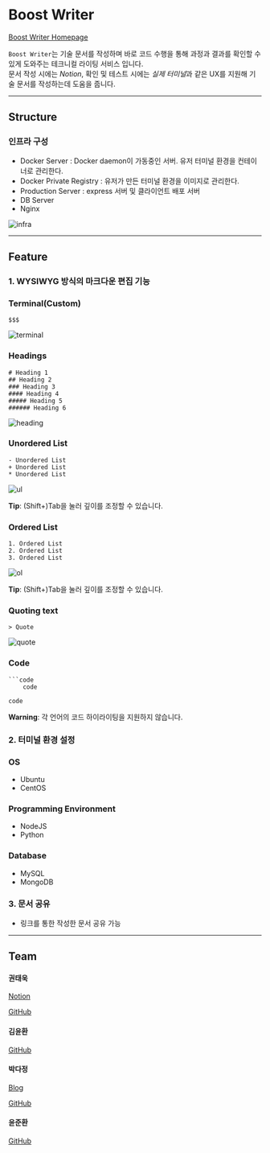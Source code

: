 # Boost Writer

[Boost Writer Homepage](https://boostwriter.stenrine.com)

`Boost Writer`는 기술 문서를 작성하며 바로 코드 수행을 통해 과정과 결과를 확인할 수 있게 도와주는 테크니컬 라이팅 서비스 입니다.  
문서 작성 시에는 *Notion*, 확인 및 테스트 시에는 *실제 터미널*과 같은 UX를 지원해 기술 문서를 작성하는데 도움을 줍니다.

---

## Structure

### 인프라 구성

- Docker Server : Docker daemon이 가동중인 서버. 유저 터미널 환경을 컨테이너로 관리한다.
- Docker Private Registry : 유저가 만든 터미널 환경을 이미지로 관리한다.
- Production Server : express 서버 및 클라이언트 배포 서버
- DB Server
- Nginx

![infra](https://user-images.githubusercontent.com/4661295/69394024-2c33e580-0d1e-11ea-8c7a-49cec33aeea7.jpg)

---

## Feature

### **1. WYSIWYG 방식의 마크다운 편집 기능**

### Terminal(Custom)

```
$$$
```

![terminal](https://user-images.githubusercontent.com/46277703/69843579-8519f580-12ab-11ea-8c3f-bcc1c7b467bd.gif)


### Headings

```
# Heading 1
## Heading 2
### Heading 3
#### Heading 4
##### Heading 5
###### Heading 6
```

![heading](https://user-images.githubusercontent.com/46277703/69843494-15a40600-12ab-11ea-85ea-0db75541fbe2.gif)

### Unordered List

```
- Unordered List
+ Unordered List
* Unordered List
```

![ul](https://user-images.githubusercontent.com/46277703/69843876-bb0ba980-12ac-11ea-9b4f-b81528f808c1.gif)

**Tip**: (Shift+)Tab을 눌러 깊이를 조정할 수 있습니다.

### Ordered List

```
1. Ordered List
2. Ordered List
3. Ordered List
```

![ol](https://user-images.githubusercontent.com/46277703/69843875-ba731300-12ac-11ea-9cba-554cbdfcb2cb.gif)

**Tip**: (Shift+)Tab을 눌러 깊이를 조정할 수 있습니다.

### Quoting text

```
> Quote
```

![quote](https://user-images.githubusercontent.com/46277703/69843619-b5fa2a80-12ab-11ea-962f-42818cf5e62d.gif)

### Code

````
```code
    code
````

```
code
```

**Warning**: 각 언어의 코드 하이라이팅을 지원하지 않습니다.

### **2. 터미널 환경 설정**

  ### OS

  - Ubuntu
  - CentOS

  ### Programming Environment

  - NodeJS
  - Python

  ### Database

  - MySQL
  - MongoDB

### **3. 문서 공유**
  - 링크를 통한 작성한 문서 공유 가능

---

## Team

#### 권태욱

[Notion](https://www.notion.so/imurukevol/538cebd586e04ce5ab1c3ee1e5bda02f)

[GitHub](https://github.com/ImuruKevol)

#### 김윤환

[GitHub](https://github.com/DrizzlingCattus)

#### 박다정

[Blog](https://dimss.tistory.com/)

[GitHub](https://github.com/dimsssss)

#### 윤준환

[GitHub](https://github.com/RBJH)
